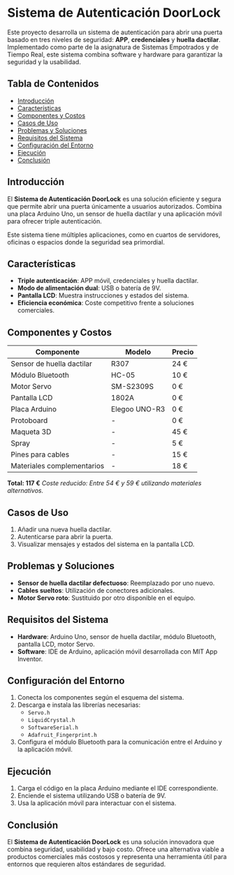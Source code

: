 # Sistema de Autenticación DoorLock

Este proyecto desarrolla un sistema de autenticación para abrir una puerta basado en tres niveles de seguridad: **APP**, **credenciales** y **huella dactilar**. Implementado como parte de la asignatura de Sistemas Empotrados y de Tiempo Real, este sistema combina software y hardware para garantizar la seguridad y la usabilidad.

## Tabla de Contenidos
- [Introducción](#introducción)
- [Características](#características)
- [Componentes y Costos](#componentes-y-costos)
- [Casos de Uso](#casos-de-uso)
- [Problemas y Soluciones](#problemas-y-soluciones)
- [Requisitos del Sistema](#requisitos-del-sistema)
- [Configuración del Entorno](#configuración-del-entorno)
- [Ejecución](#ejecución)
- [Conclusión](#conclusión)

## Introducción
El **Sistema de Autenticación DoorLock** es una solución eficiente y segura que permite abrir una puerta únicamente a usuarios autorizados. Combina una placa Arduino Uno, un sensor de huella dactilar y una aplicación móvil para ofrecer triple autenticación.

Este sistema tiene múltiples aplicaciones, como en cuartos de servidores, oficinas o espacios donde la seguridad sea primordial.

## Características
- **Triple autenticación**: APP móvil, credenciales y huella dactilar.
- **Modo de alimentación dual**: USB o batería de 9V.
- **Pantalla LCD**: Muestra instrucciones y estados del sistema.
- **Eficiencia económica**: Coste competitivo frente a soluciones comerciales.

## Componentes y Costos
| Componente                 | Modelo         | Precio  |
|----------------------------|----------------|---------|
| Sensor de huella dactilar  | R307           | 24 €    |
| Módulo Bluetooth           | HC-05          | 10 €    |
| Motor Servo                | SM-S2309S      | 0 €     |
| Pantalla LCD               | 1802A          | 0 €     |
| Placa Arduino              | Elegoo UNO-R3  | 0 €     |
| Protoboard                 | -              | 0 €     |
| Maqueta 3D                 | -              | 45 €    |
| Spray                      | -              | 5 €     |
| Pines para cables          | -              | 15 €    |
| Materiales complementarios | -              | 18 €    |

**Total: 117 €**
*Coste reducido: Entre 54 € y 59 € utilizando materiales alternativos.*

## Casos de Uso
1. Añadir una nueva huella dactilar.
2. Autenticarse para abrir la puerta.
3. Visualizar mensajes y estados del sistema en la pantalla LCD.

## Problemas y Soluciones
- **Sensor de huella dactilar defectuoso**: Reemplazado por uno nuevo.
- **Cables sueltos**: Utilización de conectores adicionales.
- **Motor Servo roto**: Sustituido por otro disponible en el equipo.

## Requisitos del Sistema
- **Hardware**: Arduino Uno, sensor de huella dactilar, módulo Bluetooth, pantalla LCD, motor Servo.
- **Software**: IDE de Arduino, aplicación móvil desarrollada con MIT App Inventor.

## Configuración del Entorno
1. Conecta los componentes según el esquema del sistema.
2. Descarga e instala las librerías necesarias:
   - `Servo.h`
   - `LiquidCrystal.h`
   - `SoftwareSerial.h`
   - `Adafruit_Fingerprint.h`
3. Configura el módulo Bluetooth para la comunicación entre el Arduino y la aplicación móvil.

## Ejecución
1. Carga el código en la placa Arduino mediante el IDE correspondiente.
2. Enciende el sistema utilizando USB o batería de 9V.
3. Usa la aplicación móvil para interactuar con el sistema.

## Conclusión
El **Sistema de Autenticación DoorLock** es una solución innovadora que combina seguridad, usabilidad y bajo costo. Ofrece una alternativa viable a productos comerciales más costosos y representa una herramienta útil para entornos que requieren altos estándares de seguridad.
